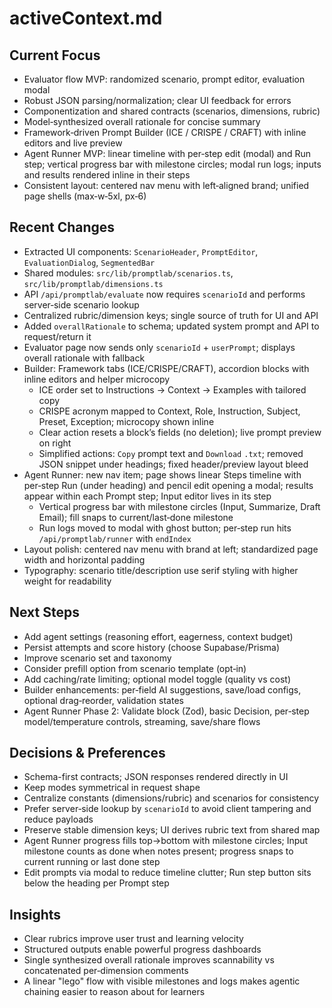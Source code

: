 # activeContext.md

## Current Focus
- Evaluator flow MVP: randomized scenario, prompt editor, evaluation modal
- Robust JSON parsing/normalization; clear UI feedback for errors
- Componentization and shared contracts (scenarios, dimensions, rubric)
- Model‑synthesized overall rationale for concise summary
- Framework‑driven Prompt Builder (ICE / CRISPE / CRAFT) with inline editors and live preview
- Agent Runner MVP: linear timeline with per‑step edit (modal) and Run step; vertical progress bar with milestone circles; modal run logs; inputs and results rendered inline in their steps
- Consistent layout: centered nav menu with left‑aligned brand; unified page shells (max‑w‑5xl, px‑6)

## Recent Changes
- Extracted UI components: `ScenarioHeader`, `PromptEditor`, `EvaluationDialog`, `SegmentedBar`
- Shared modules: `src/lib/promptlab/scenarios.ts`, `src/lib/promptlab/dimensions.ts`
- API `/api/promptlab/evaluate` now requires `scenarioId` and performs server‑side scenario lookup
- Centralized rubric/dimension keys; single source of truth for UI and API
- Added `overallRationale` to schema; updated system prompt and API to request/return it
- Evaluator page now sends only `scenarioId` + `userPrompt`; displays overall rationale with fallback
- Builder: Framework tabs (ICE/CRISPE/CRAFT), accordion blocks with inline editors and helper microcopy
  - ICE order set to Instructions → Context → Examples with tailored copy
  - CRISPE acronym mapped to Context, Role, Instruction, Subject, Preset, Exception; microcopy shown inline
  - Clear action resets a block’s fields (no deletion); live prompt preview on right
  - Simplified actions: `Copy` prompt text and `Download` `.txt`; removed JSON snippet under headings; fixed header/preview layout bleed
- Agent Runner: new nav item; page shows linear Steps timeline with per‑step Run (under heading) and pencil edit opening a modal; results appear within each Prompt step; Input editor lives in its step
  - Vertical progress bar with milestone circles (Input, Summarize, Draft Email); fill snaps to current/last‑done milestone
  - Run logs moved to modal with ghost button; per‑step run hits `/api/promptlab/runner` with `endIndex`
- Layout polish: centered nav menu with brand at left; standardized page width and horizontal padding
- Typography: scenario title/description use serif styling with higher weight for readability

## Next Steps
- Add agent settings (reasoning effort, eagerness, context budget)
- Persist attempts and score history (choose Supabase/Prisma)
- Improve scenario set and taxonomy
- Consider prefill option from scenario template (opt‑in)
- Add caching/rate limiting; optional model toggle (quality vs cost)
- Builder enhancements: per‑field AI suggestions, save/load configs, optional drag‑reorder, validation states
- Agent Runner Phase 2: Validate block (Zod), basic Decision, per‑step model/temperature controls, streaming, save/share flows

## Decisions & Preferences
- Schema-first contracts; JSON responses rendered directly in UI
- Keep modes symmetrical in request shape
- Centralize constants (dimensions/rubric) and scenarios for consistency
- Prefer server‑side lookup by `scenarioId` to avoid client tampering and reduce payloads
- Preserve stable dimension keys; UI derives rubric text from shared map
- Agent Runner progress fills top→bottom with milestone circles; Input milestone counts as done when notes present; progress snaps to current running or last done step
- Edit prompts via modal to reduce timeline clutter; Run step button sits below the heading per Prompt step

## Insights
- Clear rubrics improve user trust and learning velocity
- Structured outputs enable powerful progress dashboards
- Single synthesized overall rationale improves scannability vs concatenated per‑dimension comments
- A linear "lego" flow with visible milestones and logs makes agentic chaining easier to reason about for learners
